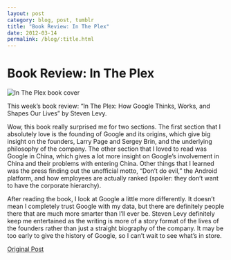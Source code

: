 ```yaml
---
layout: post
category: blog, post, tumblr
title: "Book Review: In The Plex"
date: 2012-03-14
permalink: /blog/:title.html
---
```


# Book Review: In The Plex

![In The Plex book cover](http://68.media.tumblr.com/tumblr_m01fu2QoBe1qz81kho1_500.jpg)

This week’s book review: “In The Plex: How Google Thinks, Works, and Shapes Our Lives” by Steven Levy.

Wow, this book really surprised me for two sections. The first section that I absolutely love is the founding of Google and its origins, which give big insight on the founders, Larry Page and Sergey Brin, and the underlying philosophy of the company. The other section that I loved to read was Google in China, which gives a lot more insight on Google’s involvement in China and their problems with entering China. Other things that I learned was the press finding out the unofficial motto, “Don’t do evil,” the Android platform, and how employees are actually ranked (spoiler: they don’t want to have the corporate hierarchy).

After reading the book, I look at Google a little more differently. It doesn’t mean I completely trust Google with my data, but there are definitely people there that are much more smarter than I’ll ever be. Steven Levy definitely keep me entertained as the writing is more of a story format of the lives of the founders rather than just a straight biography of the company. It may be too early to give the history of Google, so I can’t wait to see what’s in store.

[Original Post](http://jermspeaks.com/post/19294663677/this-weeks-book-review-in-the-plex-how-google)
